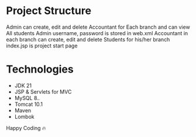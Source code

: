 # Project Structure
 Admin can create, edit and delete Accountant for Each branch and can view All students
 Admin username, password is stored in web.xml
 Accountant in each branch can create, edit and delete Students for his/her branch
 index.jsp is project start page

# Technologies
* JDK 21
* JSP & Servlets for MVC
* MySQL 8.*.*
* Tomcat 10.1
* Maven
* Lombok

 Happy Coding :fire: